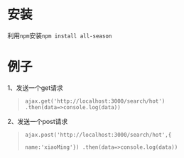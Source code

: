 # 安装

利用`npm`安装`npm install all-season`

# 例子

1、发送一个get请求

> `ajax.get('http://localhost:3000/search/hot')
> .then(data=>console.log(data))`

2、发送一个post请求

> `ajax.post('http://localhost:3000/search/hot',{`
>
> `name:'xiaoMing'})
> .then(data=>console.log(data))`

